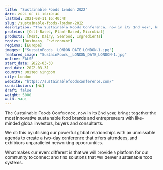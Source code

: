 ```yaml
---
title: "Sustainable Foods London 2022"
date: 2021-08-11 16:40:48
lastmod: 2021-08-11 16:40:48
slug: /sustainable-foods-london-2022
description: "The Sustainable Foods Conference, now in its 2nd year, brings together the most innovative sustainable food brands and entrepreneurs with like-minded global investors, buyers and consultants.We do this by utilising our powerful global relationships with an unmissable agenda to create a two-day conference that offers attendees, and exhibitors unparalleled networking opportunities.What makes our event different is that we will provide a platform for our community to connect and find solutions that will deliver sustainable food systems."
proteins: [Cell-Based, Plant-Based, Microbial]
products: [Meat, Dairy, Seafood, Ingredients]
topics: [Business, Environment]
regions: [Europe]
images: ["SustainFoods__LONDON_DATE_LONDON-1.jpg"]
featured_image: "SustainFoods__LONDON_DATE_LONDON-1.jpg"
online: FALSE
start_date: 2022-03-30
end_date: 2022-03-31
country: United Kingdom
city: London
website: "https://sustainablefoodsconference.com/"
contributors: [NL]
draft: false
weight: 5000
uuid: 9481
---
```

<p>The Sustainable Foods Conference, now in its 2nd year, brings together the most innovative sustainable food brands and entrepreneurs with like-minded global investors, buyers and consultants.</p>
<p>We do this by utilising our powerful global relationships with an unmissable agenda to create a two-day conference that offers attendees, and exhibitors unparalleled networking opportunities.</p>
<p>What makes our event different is that we will provide a platform for our community to connect and find solutions that will deliver sustainable food systems.</p>
